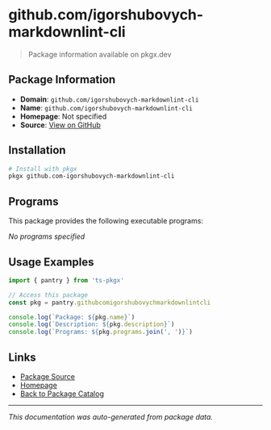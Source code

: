 # github.com/igorshubovych-markdownlint-cli

> Package information available on pkgx.dev

## Package Information

- **Domain**: `github.com/igorshubovych-markdownlint-cli`
- **Name**: `github.com/igorshubovych-markdownlint-cli`
- **Homepage**: Not specified
- **Source**: [View on GitHub](https://github.com/pkgxdev/pantry/tree/main/projects/github.com/igorshubovych-markdownlint-cli/package.yml)

## Installation

```bash
# Install with pkgx
pkgx github.com-igorshubovych-markdownlint-cli
```

## Programs

This package provides the following executable programs:

*No programs specified*

## Usage Examples

```typescript
import { pantry } from 'ts-pkgx'

// Access this package
const pkg = pantry.githubcomigorshubovychmarkdownlintcli

console.log(`Package: ${pkg.name}`)
console.log(`Description: ${pkg.description}`)
console.log(`Programs: ${pkg.programs.join(', ')}`)
```

## Links

- [Package Source](https://github.com/pkgxdev/pantry/tree/main/projects/github.com/igorshubovych-markdownlint-cli/package.yml)
- [Homepage](#)
- [Back to Package Catalog](../package-catalog.md)

---

*This documentation was auto-generated from package data.*
